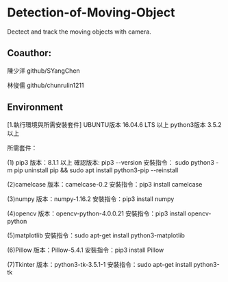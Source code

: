 # Detection-of-Moving-Object
Dectect and track the moving objects with camera.
## Coauthor:
陳少洋 github/SYangChen

林俊儒 github/chunrulin1211

## Environment
[1.執行環境與所需安裝套件]
UBUNTU版本 16.04.6 LTS 以上
python3版本 3.5.2 以上

所需套件：

(1) pip3
版本：8.1.1 以上
確認版本: pip3 --version
安裝指令： sudo python3 -m pip uninstall pip && sudo apt install python3-pip --reinstall

(2)camelcase
版本：camelcase-0.2
安裝指令：pip3 install camelcase

(3)numpy
版本：numpy-1.16.2
安裝指令：pip3 install numpy

(4)opencv
版本：opencv-python-4.0.0.21
安裝指令：pip3 install opencv-python

(5)matplotlib
安裝指令：sudo apt-get install python3-matplotlib

(6)Pillow
版本：Pillow-5.4.1
安裝指令：pip3 install Pillow

(7)Tkinter
版本：python3-tk-3.5.1-1
安裝指令：sudo apt-get install python3-tk
